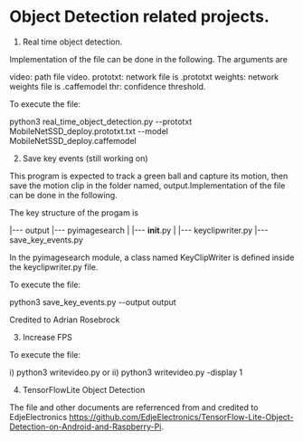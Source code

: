 # Object Detection related projects.

1. Real time object detection.

Implementation of the file can be done in the following. The arguments are

video: path file video.
prototxt: network file is .prototxt
weights: network weights file is .caffemodel
thr: confidence threshold.

To execute the file:

python3 real_time_object_detection.py --prototxt MobileNetSSD_deploy.prototxt.txt --model MobileNetSSD_deploy.caffemodel

2. Save key events (still working on)

This program is expected to track a green ball and capture its motion, then save the motion clip in the folder named, output.Implementation of the file can be done in the following.

The key structure of the progam is

|--- output
|--- pyimagesearch
|    |--- __init__.py
|    |--- keyclipwriter.py
|--- save_key_events.py

In the pyimagesearch module, a class named KeyClipWriter is defined inside the keyclipwriter.py file.

To execute the file:

python3 save_key_events.py --output output

Credited to Adrian Rosebrock

3. Increase FPS

To execute the file:
 
 i) python3 writevideo.py
 or
 ii) python3 writevideo.py -display 1

4. TensorFlowLite Object Detection

The file and other documents are referrenced from  and credited to EdjeElectronics https://github.com/EdjeElectronics/TensorFlow-Lite-Object-Detection-on-Android-and-Raspberry-Pi.
